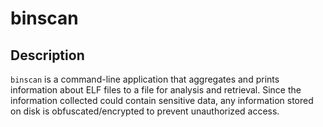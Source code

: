 # binscan

## Description

`binscan` is a command-line application that aggregates and prints information about ELF files to a file for analysis and retrieval. Since the information collected could contain sensitive data, any information stored on disk is obfuscated/encrypted to prevent unauthorized access.

